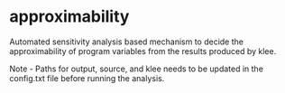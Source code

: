 # approximability
Automated sensitivity analysis based mechanism to decide the approximability of program variables from the results produced by klee.

Note - Paths for output, source, and klee needs to be updated in the config.txt file before running the analysis.
